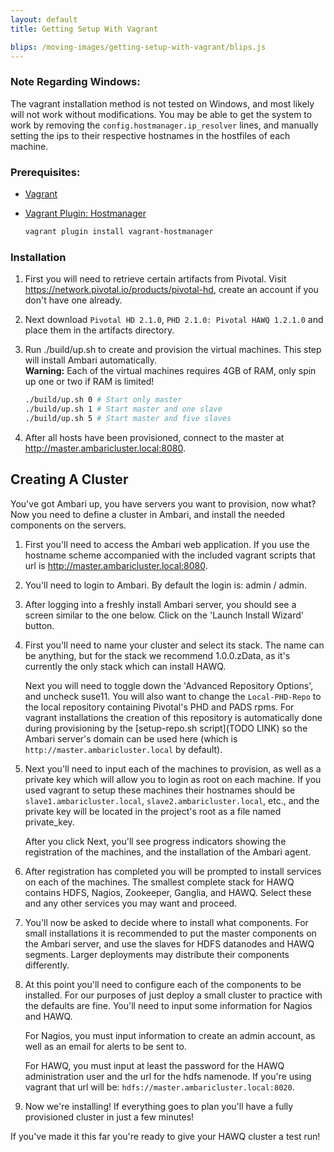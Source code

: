 ```yaml
---
layout: default
title: Getting Setup With Vagrant

blips: /moving-images/getting-setup-with-vagrant/blips.js
---
```


### Note Regarding Windows:
The vagrant installation method is not tested on Windows, and most likely will not work without modifications.  You may be able to get the system to work by removing the `config.hostmanager.ip_resolver` lines, and manually setting the ips to their respective hostnames in the hostfiles of each machine.

### Prerequisites:

 - [Vagrant](https://www.vagrantup.com)
 - [Vagrant Plugin: Hostmanager](https://github.com/smdahlen/vagrant-hostmanager)

    ```bash
    vagrant plugin install vagrant-hostmanager
    ```

### Installation

1. First you will need to retrieve certain artifacts from Pivotal.  Visit https://network.pivotal.io/products/pivotal-hd, create an account if you don't have one already.

2. Next download `Pivotal HD 2.1.0`, `PHD 2.1.0: Pivotal HAWQ 1.2.1.0` and place them in the artifacts directory.

3. Run ./build/up.sh to create and provision the virtual machines.  This step will install Ambari automatically.  
    __Warning:__ Each of the virtual machines requires 4GB of RAM, only spin up one or two if RAM is limited!  

    ```bash
    ./build/up.sh 0 # Start only master
    ./build/up.sh 1 # Start master and one slave
    ./build/up.sh 5 # Start master and five slaves
    ```

2. After all hosts have been provisioned, connect to the master at <a href="http://master.ambaricluster.local:8080" target="_blank">http://master.ambaricluster.local:8080</a>.


Creating A Cluster
------------------

You've got Ambari up, you have servers you want to provision, now what?  
Now you need to define a cluster in Ambari, and install the needed components on the servers.  

1. First you'll need to access the Ambari web application.  If you use the hostname scheme accompanied with the included vagrant scripts that url is <a href="http://master.ambaricluster.local:8080" target="_blank">http://master.ambaricluster.local:8080</a>.  

2. You'll need to login to Ambari.  By default the login is: admin / admin.  

3. After logging into a freshly install Ambari server, you should see a screen similar to the one below.  Click on the 'Launch Install Wizard' button.

4. First you'll need to name your cluster and select its stack.  The name can be anything, but for the stack we recommend 1.0.0.zData, as it's currently the only stack which can install HAWQ.

    Next you will need to toggle down the 'Advanced Repository Options', and uncheck suse11.  You will also want to change the `Local-PHD-Repo` to the local repository containing Pivotal's PHD and PADS rpms.  For vagrant installations the creation of this repository is automatically done during provisioning by the [setup-repo.sh script](TODO LINK) so the Ambari server's domain can be used here (which is `http://master.ambaricluster.local` by default).

5. Next you'll need to input each of the machines to provision, as well as a private key which will allow you to login as root on each machine.  If you used vagrant to setup these machines their hostnames should be `slave1.ambaricluster.local`, `slave2.ambaricluster.local`, etc., and the private key will be located in the project's root as a file named private_key.

    After you click Next, you'll see progress indicators showing the registration of the machines, and the installation of the Ambari agent.

6. After registration has completed you will be prompted to install services on each of the machines.  The smallest complete stack for HAWQ contains HDFS, Nagios, Zookeeper, Ganglia, and HAWQ.  Select these and any other services you may want and proceed.

7. You'll now be asked to decide where to install what components.  For small installations it is recommended to put the master components on the Ambari server, and use the slaves for HDFS datanodes and HAWQ segments.  Larger deployments may distribute their components differently.

8. At this point you'll need to configure each of the components to be installed.  For our purposes of just deploy a small cluster to practice with the defaults are fine.  You'll need to input some information for Nagios and HAWQ.

    For Nagios, you must input information to create an admin account, as well as an email for alerts to be sent to.

    For HAWQ, you must input at least the password for the HAWQ administration user and the url for the hdfs namenode.  If you're using vagrant that url will be: `hdfs://master.ambaricluster.local:8020`.

9. Now we're installing!  If everything goes to plan you'll have a fully provisioned cluster in just a few minutes!

If you've made it this far you're ready to give your HAWQ cluster a test run!